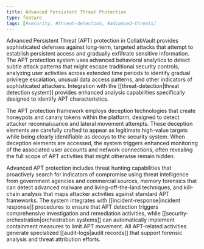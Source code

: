 ```yaml
---
title: Advanced Persistent Threat Protection
type: feature
tags: [#security, #threat-detection, #advanced-threats]
---
```


Advanced Persistent Threat (APT) protection in CollabVault provides sophisticated defenses against long-term, targeted attacks that attempt to establish persistent access and gradually exfiltrate sensitive information. The APT protection system uses advanced behavioral analytics to detect subtle attack patterns that might escape traditional security controls, analyzing user activities across extended time periods to identify gradual privilege escalation, unusual data access patterns, and other indicators of sophisticated attackers. Integration with the [[threat-detection|threat detection system]] provides enhanced analysis capabilities specifically designed to identify APT characteristics.

The APT protection framework employs deception technologies that create honeypots and canary tokens within the platform, designed to detect attacker reconnaissance and lateral movement attempts. These deception elements are carefully crafted to appear as legitimate high-value targets while being clearly identifiable as decoys to the security system. When deception elements are accessed, the system triggers enhanced monitoring of the associated user accounts and network connections, often revealing the full scope of APT activities that might otherwise remain hidden.

Advanced APT protection includes threat hunting capabilities that proactively search for indicators of compromise using threat intelligence from government agencies and commercial sources, memory forensics that can detect advanced malware and living-off-the-land techniques, and kill-chain analysis that maps attacker activities against standard APT frameworks. The system integrates with [[incident-response|incident response]] procedures to ensure that APT detection triggers comprehensive investigation and remediation activities, while [[security-orchestration|orchestration systems]] can automatically implement containment measures to limit APT movement. All APT-related activities generate specialized [[audit-logs|audit records]] that support forensic analysis and threat attribution efforts.